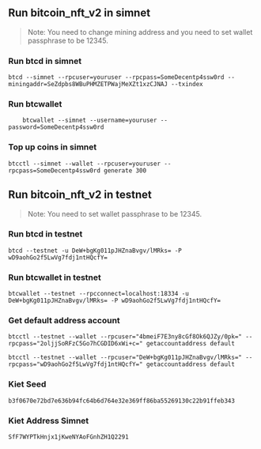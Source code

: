 
## Run bitcoin_nft_v2 in simnet
> Note: You need to change mining address and you need to set wallet passphrase to be 12345.
### Run btcd in simnet
```
btcd --simnet --rpcuser=youruser --rpcpass=SomeDecentp4ssw0rd --miningaddr=SeZdpbs8WBuPHMZETPWajMeXZt1xzCJNAJ --txindex
```

### Run btcwallet
```
    btcwallet --simnet --username=youruser --password=SomeDecentp4ssw0rd
```


### Top up coins in simnet
```
btcctl --simnet --wallet --rpcuser=youruser --rpcpass=SomeDecentp4ssw0rd generate 300
```


## Run bitcoin_nft_v2 in testnet
> Note: You need to set wallet passphrase to be 12345.

### Run btcd in testnet
```
btcd --testnet -u DeW+bgKg011pJHZnaBvgv/lMRks= -P wD9aohGo2f5LwVg7fdj1ntHQcfY=
```
### Run btcwallet in testnet
```
btcwallet --testnet --rpcconnect=localhost:18334 -u DeW+bgKg011pJHZnaBvgv/lMRks= -P wD9aohGo2f5LwVg7fdj1ntHQcfY=
```
### Get default address account
```
btcctl --testnet --wallet --rpcuser="4bmeiF7E3ny8cGf8Ok6QJZy/0pk=" --rpcpass="2oljjSoRFzC5Go7hCGDID6xWi+c=" getaccountaddress default
```

[//]: # (rpcuser=DeW+bgKg011pJHZnaBvgv/lMRks=)

[//]: # (rpcpass=wD9aohGo2f5LwVg7fdj1ntHQcfY=)

```
btcctl --testnet --wallet --rpcuser="DeW+bgKg011pJHZnaBvgv/lMRks=" --rpcpass="wD9aohGo2f5LwVg7fdj1ntHQcfY=" getaccountaddress default
```

### Kiet Seed

```
b3f0670e72bd7e636b94fc64b6d764e32e369ff86ba55269130c22b91ffeb343
```

### Kiet Address Simnet
```
SfF7WYPTkHnjx1jKweNYAoFGnhZH1Q2291
```